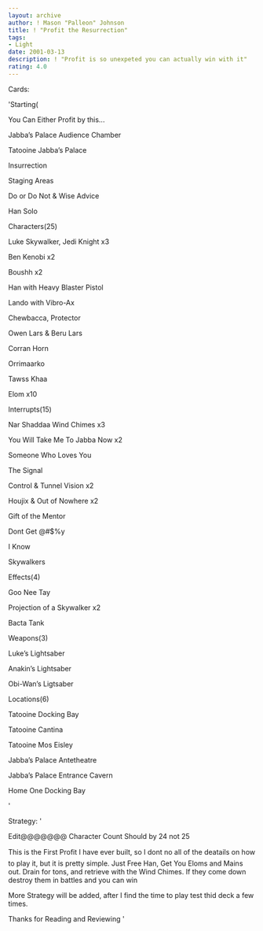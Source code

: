 ```yaml
---
layout: archive
author: ! Mason "Palleon" Johnson
title: ! "Profit the Resurrection"
tags:
- Light
date: 2001-03-13
description: ! "Profit is so unexpeted you can actually win with it"
rating: 4.0
---
```

Cards: 

'Starting(

You Can Either Profit by this... 

Jabba’s Palace Audience Chamber

Tatooine Jabba’s Palace

Insurrection

Staging Areas

Do or Do Not & Wise Advice

Han Solo


Characters(25)

Luke Skywalker, Jedi Knight x3

Ben Kenobi x2

Boushh x2

Han with Heavy Blaster Pistol

Lando with Vibro-Ax 

Chewbacca, Protector

Owen Lars & Beru Lars

Corran Horn

Orrimaarko

Tawss Khaa

Elom x10


Interrupts(15)

Nar Shaddaa Wind Chimes x3

You Will Take Me To Jabba Now x2

Someone Who Loves You 

The Signal

Control & Tunnel Vision x2

Houjix & Out of Nowhere x2

Gift of the Mentor

Dont Get @#$%y

I Know

Skywalkers


Effects(4)

Goo Nee Tay

Projection of a Skywalker x2

Bacta Tank


Weapons(3)

Luke’s Lightsaber

Anakin’s Lightsaber

Obi-Wan’s Ligtsaber


Locations(6)

Tatooine Docking Bay

Tatooine Cantina

Tatooine Mos Eisley 

Jabba’s Palace Antetheatre

Jabba’s Palace Entrance Cavern

Home One Docking Bay

'

Strategy: '

Edit@@@@@@@ Character Count Should by 24 not 25


This is the First Profit I have ever built, so I dont no all of the deatails on how to play it, but it is pretty simple. Just Free Han, Get You Eloms and Mains out. Drain for tons, and retrieve with the Wind Chimes. If they come down destroy them in battles and you can win


More Strategy will be added, after I find the time to play test thid deck a few times.


Thanks for Reading and Reviewing  '